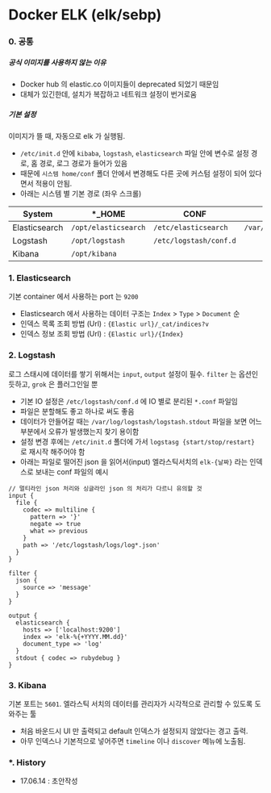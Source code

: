 # Docker ELK (elk/sebp)

### 0. 공통

##### 공식 이미지를 사용하지 않는 이유

- Docker hub 의 elastic.co 이미지들이 deprecated 되었기 때문임
- 대체가 있긴한데, 설치가 복잡하고 네트워크 설정이 번거로움

##### 기본 설정

이미지가 뜰 때, 자동으로 elk 가 실행됨. 

- `/etc/init.d` 안에 `kibaba`, `logstash`, `elasticsearch` 파일 안에 변수로 설정 경로, 홈 경로, 로그 경로가 들어가 있음 
- 때문에 `시스템 home/conf` 폴더 안에서 변경해도 다른 곳에 커스텀 설정이 되어 있다면서 적용이 안됨.
- 아래는 시스템 별 기본 경로 (좌우 스크롤) 

| System  | *_HOME  | CONF  | DATA  | LOG  |
|---|---|---|---|---|
| Elasticsearch  | `/opt/elasticsearch`  | `/etc/elasticsearch`  | `/var/lib/elasticsearch`  | `/var/log/elasticsearch`  |
| Logstash  | `/opt/logstash`  | `/etc/logstash/conf.d`  |   | `var/log/logstash`  |
| Kibana  | `/opt/kibana`  |   |   |  `var/log/kibana` |


### 1. Elasticsearch

기본 container 에서 사용하는 port 는 `9200`

- Elasticsearch 에서 사용하는 데이터 구조는 `Index` > `Type` > `Document` 순
- 인덱스 목록 조회 방법 (Url) : `{Elastic url}/_cat/indices?v`
- 인덱스 정보 조회 방법 (Url) : `{Elastic url}/{Index}`


### 2. Logstash

로그 스태시에 데이터를 쌓기 위해서는 `input`, `output` 설정이 필수. `filter` 는 옵션인 듯하고, `grok` 은 플러그인일 뿐

- 기본 IO 설정은 `/etc/logstash/conf.d` 에 IO 별로 분리된 `*.conf` 파일임
- 파일은 분할해도 좋고 하나로 써도 좋음
- 데이터가 안들어갈 때는 `/var/log/logstash/logstash.stdout` 파일을 보면 어느 부분에서 오류가 발생했는지 찾기 용이함
- 설정 변경 후에는 `/etc/init.d` 폴더에 가서 `logstasg {start/stop/restart}` 로 재시작 해주어야 함
- 아래는 파일로 떨어진 json 을 읽어서(input) 엘라스틱서치의 `elk-{날짜}` 라는 인덱스로 보내는 conf 파일의 예시
```
// 멀티라인 json 처리와 싱글라인 json 의 처리가 다르니 유의할 것 
input {
  file {
    codec => multiline {
      pattern => '}'
      negate => true
      what => previous
    }
    path => '/etc/logstash/logs/log*.json'
  }
}

filter {
  json {
    source => 'message'
  }
}

output {
  elasticsearch {
    hosts => ['localhost:9200']
    index => 'elk-%{+YYYY.MM.dd}'
    document_type => 'log'
  }
  stdout { codec => rubydebug }
}

```


### 3. Kibana

기본 포트는 `5601`. 엘라스틱 서치의 데이터를 관리자가 시각적으로 관리할 수 있도록 도와주는 툴


- 처음 바운드시 UI 만 출력되고  default 인덱스가 설정되지 않았다는 경고 출력.
- 아무 인덱스나 기본적으로 넣어주면 `timeline` 이나 `discover` 메뉴에 노출됨. 



### *. History

- 17.06.14 : 초안작성